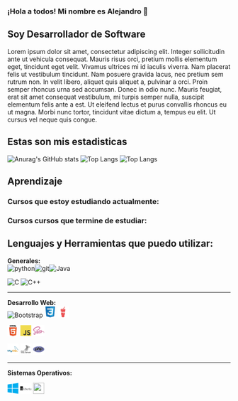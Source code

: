 
### ¡Hola a todos! Mi nombre es Alejandro  <!-- - aka [Mr-T-Bones][Facebook] -->👋

## Soy Desarrollador de Software
 Lorem ipsum dolor sit amet, consectetur adipiscing elit. Integer sollicitudin ante ut vehicula consequat. Mauris risus orci, pretium mollis elementum eget, tincidunt eget velit. Vivamus ultrices mi id iaculis viverra. Nam placerat felis ut vestibulum tincidunt. Nam posuere gravida lacus, nec pretium sem rutrum non. In velit libero, aliquet quis aliquet a, pulvinar a orci. Proin semper rhoncus urna sed accumsan. Donec in odio nunc. Mauris feugiat, erat sit amet consequat vestibulum, mi turpis semper nulla, suscipit elementum felis ante a est. Ut eleifend lectus et purus convallis rhoncus eu ut magna. Morbi nunc tortor, tincidunt vitae dictum a, tempus eu elit. Ut cursus vel neque quis congue.


## Estas son mis estadisticas

![Anurag's GitHub stats](https://github-readme-stats.vercel.app/api?username=Mr-T-Bones&theme=dark)
![Top Langs](https://github-readme-stats.vercel.app/api/top-langs/?username=Mr-T-Bones&layout=donut&theme=radical)
![Top Langs](https://github-readme-stats.vercel.app/api/top-langs/?username=Mr-T-Bones&langs_count=8&theme=tokyonight)

## Aprendizaje

### Cursos que estoy estudiando actualmente:




### Cursos cursos que termine de estudiar:





## Lenguajes y Herramientas que puedo utilizar:

__Generales:__ 
<br />
<img src="https://raw.githubusercontent.com/jmnote/z-icons/master/svg/python.svg" width="25" height="25" alt="python"><img src="https://raw.githubusercontent.com/jmnote/z-icons/master/svg/git.svg" width="25" height="25" alt="git"><img src="https://raw.githubusercontent.com/jmnote/z-icons/master/svg/java.svg" width="25" height="25" alt="Java"> 

<img src="https://raw.githubusercontent.com/jmnote/z-icons/master/svg/c.svg" alt="C" width="25" height="25"> <img src="https://raw.githubusercontent.com/jmnote/z-icons/master/svg/cpp.svg" alt="C++" width="25" height="25">

----
__Desarrollo Web:__
<br />
<img src="https://raw.githubusercontent.com/jmnote/z-icons/master/svg/bootstrap.svg" alt="Bootstrap" width="25" height="25"> <img src="https://raw.githubusercontent.com/devicons/devicon/55609aa5bd817ff167afce0d965585c92040787a/icons/css3/css3-original.svg" alt="css" width="25" height="25"> <img src="https://raw.githubusercontent.com/devicons/devicon/55609aa5bd817ff167afce0d965585c92040787a/icons/gulp/gulp-plain.svg" alt="gulp" width="25" height="25">

<img src="https://raw.githubusercontent.com/devicons/devicon/55609aa5bd817ff167afce0d965585c92040787a/icons/html5/html5-original-wordmark.svg" alt="html" width="25" height="25"> <img src="https://raw.githubusercontent.com/devicons/devicon/55609aa5bd817ff167afce0d965585c92040787a/icons/javascript/javascript-original.svg" alt="js" width="25" height="25"> <img src="https://raw.githubusercontent.com/devicons/devicon/55609aa5bd817ff167afce0d965585c92040787a/icons/sass/sass-original.svg" alt="" width="25" height="25">

<img src="https://raw.githubusercontent.com/devicons/devicon/55609aa5bd817ff167afce0d965585c92040787a/icons/mysql/mysql-original-wordmark.svg" alt="mysql" width="25" height="25"> <img src="https://raw.githubusercontent.com/devicons/devicon/55609aa5bd817ff167afce0d965585c92040787a/icons/microsoftsqlserver/microsoftsqlserver-plain-wordmark.svg" alt="micsql" width="25" height="25"> <img src="https://raw.githubusercontent.com/devicons/devicon/55609aa5bd817ff167afce0d965585c92040787a/icons/php/php-original.svg" alt="php" width="25" height="25">

---
__Sistemas Operativos:__

<img src="https://raw.githubusercontent.com/devicons/devicon/55609aa5bd817ff167afce0d965585c92040787a/icons/windows8/windows8-original.svg" alt="win" width="25" height="25"> <img src="https://raw.githubusercontent.com/devicons/devicon/55609aa5bd817ff167afce0d965585c92040787a/icons/ubuntu/ubuntu-plain-wordmark.svg" alt="ubuntu" width="25" height="25"> <img src="https://upload.wikimedia.org/wikipedia/commons/thumb/2/2b/Kali-dragon-icon.svg/768px-Kali-dragon-icon.svg.png?20211125065834" alt="" width="25" height="25">

<!--<br />
<img src="" alt="" width="25" height="25">
<br />-->
